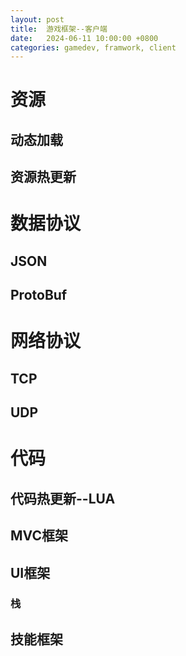 ```yaml
---
layout: post
title:  游戏框架--客户端
date:   2024-06-11 10:00:00 +0800
categories: gamedev, framwork, client
---
```


# 资源
## 动态加载
## 资源热更新

# 数据协议
## JSON
## ProtoBuf

# 网络协议
## TCP
## UDP

# 代码
## 代码热更新--LUA

## MVC框架

## UI框架
### 栈

## 技能框架